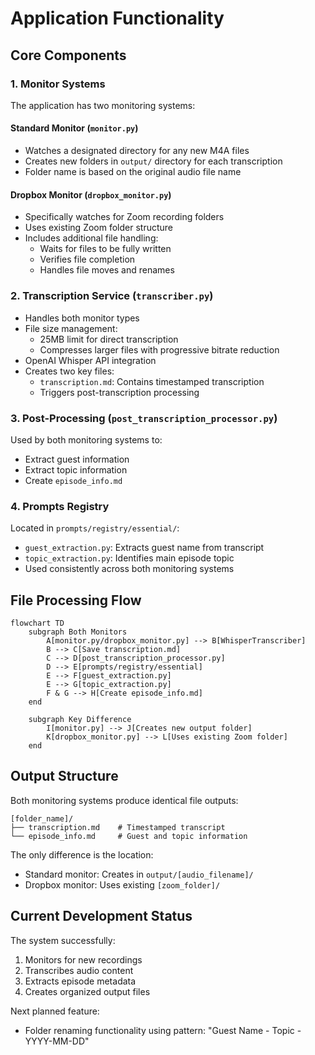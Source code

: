 # Application Functionality

## Core Components

### 1. Monitor Systems
The application has two monitoring systems:

#### Standard Monitor (`monitor.py`)
- Watches a designated directory for any new M4A files
- Creates new folders in `output/` directory for each transcription
- Folder name is based on the original audio file name

#### Dropbox Monitor (`dropbox_monitor.py`)
- Specifically watches for Zoom recording folders
- Uses existing Zoom folder structure
- Includes additional file handling:
  - Waits for files to be fully written
  - Verifies file completion
  - Handles file moves and renames

### 2. Transcription Service (`transcriber.py`)
- Handles both monitor types
- File size management:
  - 25MB limit for direct transcription
  - Compresses larger files with progressive bitrate reduction
- OpenAI Whisper API integration
- Creates two key files:
  - `transcription.md`: Contains timestamped transcription
  - Triggers post-transcription processing

### 3. Post-Processing (`post_transcription_processor.py`)
Used by both monitoring systems to:
- Extract guest information
- Extract topic information
- Create `episode_info.md`

### 4. Prompts Registry
Located in `prompts/registry/essential/`:
- `guest_extraction.py`: Extracts guest name from transcript
- `topic_extraction.py`: Identifies main episode topic
- Used consistently across both monitoring systems

## File Processing Flow

```mermaid
flowchart TD
    subgraph Both Monitors
        A[monitor.py/dropbox_monitor.py] --> B[WhisperTranscriber]
        B --> C[Save transcription.md]
        C --> D[post_transcription_processor.py]
        D --> E[prompts/registry/essential]
        E --> F[guest_extraction.py]
        E --> G[topic_extraction.py]
        F & G --> H[Create episode_info.md]
    end

    subgraph Key Difference
        I[monitor.py] --> J[Creates new output folder]
        K[dropbox_monitor.py] --> L[Uses existing Zoom folder]
    end
```

## Output Structure

Both monitoring systems produce identical file outputs:
```
[folder_name]/
├── transcription.md    # Timestamped transcript
└── episode_info.md     # Guest and topic information
```

The only difference is the location:
- Standard monitor: Creates in `output/[audio_filename]/`
- Dropbox monitor: Uses existing `[zoom_folder]/`

## Current Development Status

The system successfully:
1. Monitors for new recordings
2. Transcribes audio content
3. Extracts episode metadata
4. Creates organized output files

Next planned feature:
- Folder renaming functionality using pattern: "Guest Name - Topic - YYYY-MM-DD"
